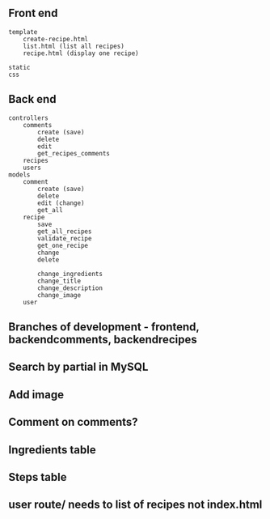 ## Front end
    template
        create-recipe.html
        list.html (list all recipes)
        recipe.html (display one recipe)

    static
    css
        
## Back end
    controllers
        comments
            create (save)
            delete
            edit
            get_recipes_comments
        recipes
        users
    models
        comment
            create (save)
            delete
            edit (change)
            get_all
        recipe
            save
            get_all_recipes
            validate_recipe
            get_one_recipe
            change
            delete

            change_ingredients
            change_title
            change_description
            change_image
        user

## Branches of development - frontend, backendcomments, backendrecipes
## Search by partial in MySQL
## Add image
## Comment on comments?
## Ingredients table
## Steps table
## user route/ needs to list of recipes not index.html